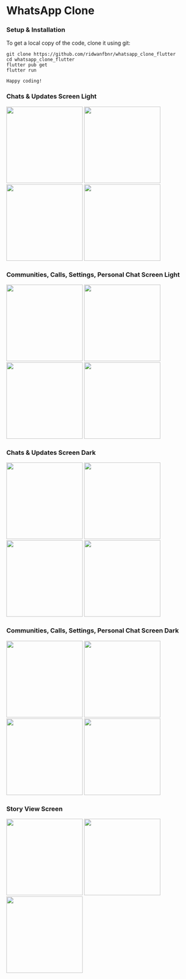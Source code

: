 # WhatsApp Clone

### Setup & Installation

To get a local copy of the code, clone it using git:

```
git clone https://github.com/ridwanfbnr/whatsapp_clone_flutter
cd whatsapp_clone_flutter
flutter pub get
flutter run

Happy coding!
```

### Chats & Updates Screen Light

<img src="assets/screens/light-chat-screen.png" style=" width:200px" /> <img src="assets/screens/light-chat-screen2.png" style=" width:200px" />
<img src="assets/screens/light-updates-screen.png" style=" width:200px" /> <img src="assets/screens/light-updates-screen2.png" style=" width:200px" />

### Communities, Calls, Settings, Personal Chat Screen Light

<img src="assets/screens/light-communities-screen.png" style=" width:200px" /> <img src="assets/screens/light-calls-screen.png" style=" width:200px" />
<img src="assets/screens/light-setting-screen.png" style=" width:200px" /> <img src="assets/screens/light-personal-chat-screen.png" style=" width:200px" />

### Chats & Updates Screen Dark

<img src="assets/screens/dark-chat-screen.png" style=" width:200px" /> <img src="assets/screens/dark-chat-screen2.png" style=" width:200px" />
<img src="assets/screens/dark-updates-screen.png" style=" width:200px" /> <img src="assets/screens/dark-updates-screen2.png" style=" width:200px" />

### Communities, Calls, Settings, Personal Chat Screen Dark

<img src="assets/screens/dark-communities-screen.png" style=" width:200px" /> <img src="assets/screens/dark-calls-screen.png" style=" width:200px" />
<img src="assets/screens/dark-setting-screen.png" style=" width:200px" /> <img src="assets/screens/dark-personal-chat-screen.png" style=" width:200px" />

### Story View Screen

<img src="assets/screens/story-view-screen.png" style=" width:200px" /> <img src="assets/screens/story-view-screen2.png" style=" width:200px" />
<img src="assets/screens/story-view-screen3.png" style=" width:200px" />
